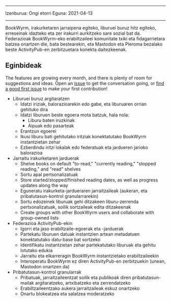 - - -
Izenburua: Ongi etorri Eguna: 2021-04-13
- - -

BookWyrm, irakurketaren jarraipena egiteko, liburuei buruz hitz egiteko, erreseinak idazteko eta zer irakurri aurkitzeko sare sozial bat da. Federazioak BookWyrm-eko erabiltzaileei komunitate txiki eta fidagarrietara batzea onartzen die, bata bestearekin, eta Mastodon eta Pleroma bezalako beste ActivityPub-en zerbitzuetara konekta daitezkeenak.

## Eginbideak
The features are growing every month, and there is plenty of room for suggestions and ideas. Open an [issue](https://github.com/bookwyrm-social/bookwyrm/issues) to get the conversation going, or [find a good first issue](https://github.com/bookwyrm-social/bookwyrm/issues?q=is%3Aissue%20state%3Aopen%20label%3A%22good%20first%20issue%22) to make your first contribution!

- Liburuei buruz argitaratzen
    - Idatzi iriziak, balorazioarekin edo gabe, eta liburuaren orrian gehituko dira
    - Idatzi liburuen beste egoera mota batzuk, hala nola:
        - Liburu baten iruzkinak
        - Aipuak edo pasarteak
    - Erantzun egoerei
    - Ikusi liburu bati gehitutako iritziak konektatutako BookWyrm instantzietan zehar
    - Ezberdindu iritzi lokalak edo federatuak eta jardueren jarioko balorazioa
- Jarraitu irakurketaren jarduerak
    - Shelve books on default "to-read," "currently reading," "stopped reading," and "read" shelves
    - Sortu apal pertsonalizatuak
    - Store started/stopped/finished reading dates, as well as progress updates along the way
    - Eguneratu irakurketa-jardueraren jarraitzaileak (aukeran, eta pribatutasun-kontrol granularrarekin)
    - Sortu edozeinek liburuak gehi ditzakeen liburu-zerrenda pertsonalizatuak, soilik sortzaileak edita ditzakeenak
    - Create groups with other BookWyrm users and collaborate with group-owned lists
- Federazioa ActivityPub-ekin
    - Igorri eta jaso erabiltzaile-egoerak eta -jarduerak
    - Partekatu liburuen datuak instantzien artean metadatuen konektatutako datu-base bat sortzeko
    - Identifikatu instantzietan zehar partekatutako liburuak eta gehitu lotutako edukia
    - Jarraitu eta elkarreragin BookWyrm instantzietako erabiltzaileekin
    - Interoperatu BookWyrm ez diren ActivityPub-en zerbitzuekin (unean, Mastodon onartzen da)
- Pribatutasun-kontrol granularrak
    - Pribatuak, jarraitzaileentzat soilik eta publikoak diren pribatutasun-mailak argitaratzeko, artxibatzeko eta zerrendatzeko
    - Erabiltzaileentzako aukera jarraitzaileak eskuz onartzeko
    - Onartu blokeatzea eta salatzea moderatzeko

